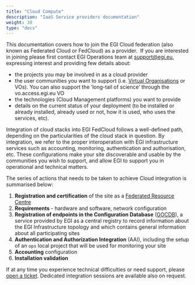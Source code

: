 ```yaml
---
title: "Cloud Compute"
description: "IaaS Service providers documentation"
weight: 30
type: "docs"
---
```


This documentation covers how to join the EGI Cloud federation (also known as
Federated Cloud or FedCloud) as a provider.  If you are interested in joining
please first contact EGI Operations team at
[support@egi.eu](mailto:support@egi.eu), expressing interest and providing few
details about:

- the projects you may be involved in as a cloud provider
- the user communities you want to support (i.e.
  [Virtual Organisations](https://confluence.egi.eu/display/EGIG/Virtual+organisation)
  or VOs). You can also support the ’long-tail of science’ through the
  vo.access.egi.eu VO
- the technologies (Cloud Management platforms) you want to provide
- details on the current status of your deployment (to be installed or already
  installed, already used or not, how it is used, who uses the services, etc).

Integration of cloud stacks into EGI FedCloud follows a well-defined path,
depending on the particularities of the cloud stack in question. By integration,
we refer to the proper interoperation with EGI infrastructure services such as
accounting, monitoring, authentication and authorisation, etc. These
configurations make your site discoverable and usable by the communities you
wish to support, and allow EGI to support you in operational and technical
matters.

The series of actions that needs to be taken to achieve Cloud integration is
summarised below:

1. **Registration and certification** of the site as a
   [Federated Resource Centre](../joining/federated-resource-centre/)
1. **Requirements** - hardware and software, network configuration
1. **Registration of endpoints in the Configuration Database**
   ([GOCDB](../../internal/configuration-database/)), a service provided by EGI as a central registry to record
   information about the EGI Infrastructure topology and which contains general
   information about all participating sites
1. **Authentication and Authorization Integration** (AAI), including the setup
   of an `ops` local project that will be used for monitoring your site
1. **Accounting** configuration
1. **Installation validation**

If at any time you experience technical difficulties or need support, please
[open a ticket](https://ggus.eu/). Dedicated integration sessions are available
also on request.
